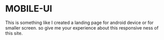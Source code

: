 # MOBILE-UI 
This is something like I created a landing page for android device or for smaller screen.
so give me your experience about this responsive ness of this site.

